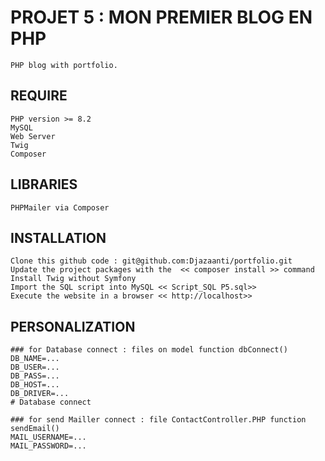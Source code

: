 # PROJET 5 : MON PREMIER BLOG EN PHP

    PHP blog with portfolio. 

## REQUIRE
    PHP version >= 8.2 
    MySQL
    Web Server
    Twig
    Composer

## LIBRARIES
    PHPMailer via Composer

## INSTALLATION
    Clone this github code : git@github.com:Djazaanti/portfolio.git
    Update the project packages with the  << composer install >> command
    Install Twig without Symfony
    Import the SQL script into MySQL << Script_SQL P5.sql>>
    Execute the website in a browser << http://localhost>> 

## PERSONALIZATION
    ### for Database connect : files on model function dbConnect()
    DB_NAME=...
    DB_USER=...
    DB_PASS=...
    DB_HOST=...
    DB_DRIVER=...
    # Database connect

    ### for send Mailler connect : file ContactController.PHP function sendEmail()
    MAIL_USERNAME=...
    MAIL_PASSWORD=...
